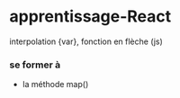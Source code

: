 # apprentissage-React

interpolation {var}, fonction en flèche (js)

### se former à

- la méthode map()
